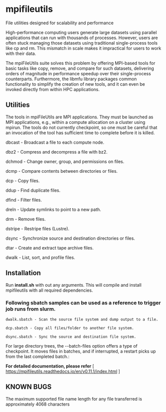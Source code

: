 # mpifileutils

File utilities designed for scalability and performance

High-performance computing users generate large datasets using parallel applications that can run with thousands of processes. However, users are often stuck managing those datasets using traditional single-process tools like cp and rm. This mismatch in scale makes it impractical for users to work with their data.

The mpiFileUtils suite solves this problem by offering MPI-based tools for basic tasks like copy, remove, and compare for such datasets, delivering orders of magnitude in performance speedup over their single-process counterparts. Furthermore, the libmfu library packages common functionality to simplify the creation of new tools, and it can even be invoked directly from within HPC applications.

## Utilities

The tools in mpiFileUtils are MPI applications. They must be launched as MPI applications, e.g., within a compute allocation on a cluster using mpirun. The tools do not currently checkpoint, so one must be careful that an invocation of the tool has sufficient time to complete before it is killed.

dbcast - Broadcast a file to each compute node.

dbz2 - Compress and decompress a file with bz2.

dchmod - Change owner, group, and permissions on files.

dcmp - Compare contents between directories or files.

dcp - Copy files.

ddup - Find duplicate files.

dfind - Filter files.

dreln - Update symlinks to point to a new path.

drm - Remove files.

dstripe - Restripe files (Lustre).

dsync - Synchronize source and destination directories or files.

dtar - Create and extract tape archive files.

dwalk - List, sort, and profile files.

## Installation

Run **install.sh** with out any arguments. This will compile and install mpifileutils with all required dependencies.

### Following sbatch samples can be used as a reference to trigger job runs from slurm.

```
dwalk.sbatch - Scan the source file system and dump output to a file.

dcp.sbatch - Copy all files/folder to another file system.

dsync.sbatch - Sync the source and destination file system.
```

 For large directory trees, the --batch-files option offers a type of checkpoint.
    It moves files in batches, and if interrupted, a restart picks up from the last completed batch.:


**For detailed documentation, please refer** [ https://mpifileutils.readthedocs.io/en/v0.11.1/index.html ]

## KNOWN BUGS

The maximum supported file name length for any file transferred is approximately 4068 characters
